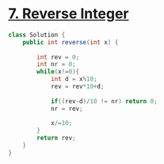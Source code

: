 # [7. Reverse Integer](https://leetcode.com/problems/reverse-integer/)

```java
class Solution {
    public int reverse(int x) {
        
        int rev = 0;
        int nr = 0;
        while(x!=0){
            int d = x%10;
            rev = rev*10+d;
            
            if((rev-d)/10 != nr) return 0;
            nr = rev;
            
            x/=10;
        }
        return rev;
    }
}
```